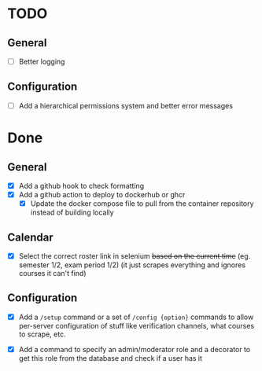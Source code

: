 # TODO

## General

 - [ ] Better logging

## Configuration

 - [ ] Add a hierarchical permissions system and better error messages

# Done

## General

 - [x] Add a github hook to check formatting
 - [x] Add a github action to deploy to dockerhub or ghcr
   - [x] Update the docker compose file to pull from the container repository
         instead of building locally

## Calendar

 - [x] Select the correct roster link in selenium ~~based on the current time~~
       (eg. semester 1/2, exam period 1/2) (it just scrapes everything and
	   ignores courses it can't find)
## Configuration

 - [x] Add a `/setup` command or a set of `/config {option}` commands to allow
       per-server configuration of stuff like verification channels, what
	   courses to scrape, etc.
 - [x] Add a command to specify an admin/moderator role and a decorator to
       get this role from the database and check if a user has it

